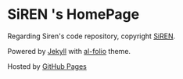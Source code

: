# SiREN 's HomePage

Regarding Siren's code repository, copyright [SiREN](sirenexcelsior.github.io). 

Powered by [Jekyll](https://jekyllrb.com/) with [al-folio](https://github.com/alshedivat/al-folio) theme. 

Hosted by [GitHub Pages](https://pages.github.com/)
